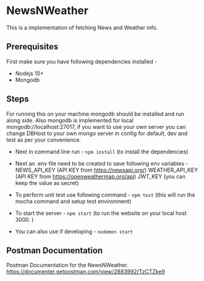# NewsNWeather
This is a implementation of fetching News and Weather info.

## Prerequisites

First make sure you have following dependencies installed -
* Nodejs 10+
* Mongodb

## Steps

For running this on your machine mongodb should be installed and run along side.
Also mongodb is implemented for local mongodb://localhost:27017, if you want to use your own server you can change
DBHost to your own mongo server in config for default, dev and test as per your convenience.

* Next in command line run - ```npm install```
(to install the dependencies)

* Next an .env file need to be created to save following env variables -
NEWS_API_KEY (API KEY from https://newsapi.org/)
WEATHER_API_KEY (API KEY from https://openweathermap.org/api)
JWT_KEY (you can keep the value as secret)

* To perform unit test use following command - ```npm test```
(this will run the mocha command and setup test environment)

* To start the server - ```npm start```
(to run the website on your local host 3000. )

* You can also use if developing - ```nodemon start```

## Postman Documentation

Postman Documentation for the NewsNWeather.
https://documenter.getpostman.com/view/2883992/TzCTZke9
